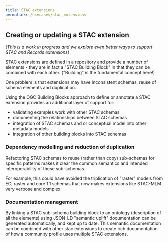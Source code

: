 ```yaml
---
title: STAC extensions
permalink: /usecases/stac_extensions
---
```


## Creating or updating a STAC extension

_(This is a work in progress and we explore even better ways to support STAC and Records extensions)_

STAC extensions are defined in a repository and provide a number of elements - they are in fact a "STAC Building Block" in that they can be combined with each other. ("Building" is the fundamental concept here!)

One problem is that extensions may have inconsistent schemas, reuse of schema elements and duplication. 

Using the OGC Building Blocks approach to define or annotate a STAC extension provides an additional layer of support for:

- validating examples work with other STAC schemas
- documenting the relationships between STAC schemas
- integration of STAC schemas and or conceptual model into other metadata models
- integration of other building blocks into STAC schemas

### Dependency modelling and reduction of duplication

Refactoring STAC schemas to reuse (rather than copy) sub-schemas for specific patterns makes it clear the common semantics and intended interoperability of these sub-schemas.

For example, this could have avoided the triplication of "raster" models from EO, raster and core 1.1 schemas that now makes extensions like STAC-MLM very verbose and complex.

### Documentation management

By linking a STAC sub-schema building block to an ontology (description of all the elements) using JSON-LD "semantic uplift" documentation can be generated automatically, and kept up to date.  This semantic documentation can be combined with other stac extensions to create rich documentation of how a community profile uses multiple STAC extensions.

